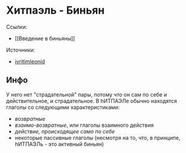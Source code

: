
# Хитпаэль - Биньян
Ссылки: 
- [[Введение в биньяны]]

Источники: 
- [ivritimleonid](https://bit.ly/36B8Pwr)

## Инфо 
У него нет "страдательной" пары, потому что он сам по себе и действительное, и страдательное. 
В hИТПАЭЛе обычно находятся глаголы со следующими характеристиками:
- *возвратные*
- *взаимо-возвратные*, или глаголы взаимного действия
- *действие, происходящее само по себе*
- некоторые пассивные глаголы (несмотря на то, что, в принципе, hИТПАЭЛь - это активный биньян)

